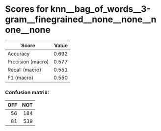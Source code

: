 # Scores for knn__bag_of_words__3-gram__finegrained__none__none__none__none
|      Score      |Value|
|-----------------|----:|
|Accuracy         |0.692|
|Precision (macro)|0.577|
|Recall (macro)   |0.551|
|F1 (macro)       |0.550|

### Confusion matrix:
|OFF|NOT|
|--:|--:|
| 56|184|
| 81|539|
